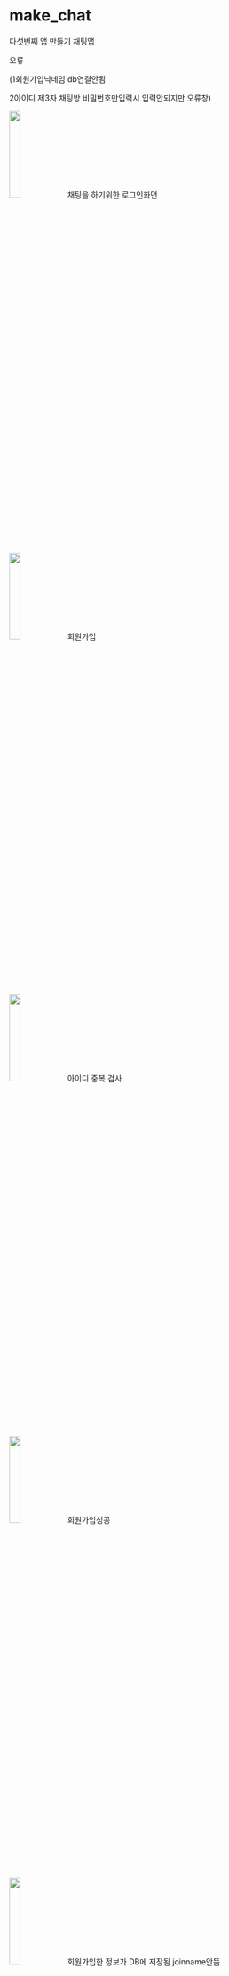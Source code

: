 # make_chat

다섯번째 앱 만들기 채팅앱

오류 

(1회원가입닉네임 db연결안됨 

2아이디 제3자 채팅방 비밀번호만입력시 입력안되지만 오류창)



<img src="https://github.com/tkdahs26/make_chat/assets/48806275/089d9d35-437f-4dcb-9642-6f32a784fcd2 " width="20%" height="20%"/>  채팅을 하기위한 로그인화면



<img src="https://github.com/tkdahs26/make_chat/assets/48806275/3f62b30b-dcee-4551-b7f8-63bbd183c737 " width="20%" height="20%"/>  회원가입




<img src="https://github.com/tkdahs26/make_chat/assets/48806275/563ac090-3562-46a3-9bbf-ff686cd3d330 " width="20%" height="20%"/> 아이디 중복 검사



<img src="https://github.com/tkdahs26/make_chat/assets/48806275/3a432541-e268-40ca-af34-8212b52748ee " width="20%" height="20%"/> 회원가입성공


<img src="https://github.com/tkdahs26/make_chat/assets/48806275/27218db0-bbbf-4a46-8143-47a77f2ee596 " width="20%" height="20%"/> 회원가입한 정보가 DB에 저장됨 joinname안뜸

<img src="https://github.com/tkdahs26/make_chat/assets/48806275/e76cb23f-25eb-42e4-b4d6-270e9df51545 " width="20%" height="20%"/>  로그인 성공


<img src="https://github.com/tkdahs26/make_chat/assets/48806275/f2971034-b242-4da1-b4b3-0988b2227351" width="20%" height="20%"/>  로그인 정보가 틀렸을시 실패창

<img src="https://github.com/tkdahs26/make_chat/assets/48806275/3e4f1207-3f82-4c5d-af23-031dac721597" width="20%" height="20%"/> 로그인 성공했을시 채팅방 목록을 볼수 있음


<img src="https://github.com/tkdahs26/make_chat/assets/48806275/6f8a6866-5e4d-42dc-89d8-eb0832d88a39" width="20%" height="20%"/>채팅을 하고싶으면 채팅방을 만들어야함

<img src="https://github.com/tkdahs26/make_chat/assets/48806275/cc899875-764d-4dc1-83f9-2e9b3492a564" width="20%" height="20%"/> 채팅방을 만들때 채팅방이름과 비밀번호 상대방아이디를 적으면 만들어짐



<img src="https://github.com/tkdahs26/make_chat/assets/48806275/8ccc3d17-c43a-4e73-97d9-9ff049058315 " width="20%" height="20%"/> 채팅방을 만들고 채팅방목록창에 오면 목록에 만든 채팅방이름이 적혀있음




<img src="https://github.com/tkdahs26/make_chat/assets/48806275/28141f77-e24d-4b9c-9a2f-279bf17936af " width="20%" height="20%"/>  만든 채팅방이 DB에 저장됨 



<img src="https://github.com/tkdahs26/make_chat/assets/48806275/9c721a5f-8fc0-4e2d-84eb-c766c683661f" width="20%" height="20%"/> 채팅방에 입장하려면 채팅방 비밀번호를 적어야 입장가능


<img src="https://github.com/tkdahs26/make_chat/assets/48806275/66431c69-af93-422b-9872-2e3eb6888642 " width="20%" height="20%"/> 채팅장 비밀번호가 틀리면 뜨는 창



<img src="https://github.com/tkdahs26/make_chat/assets/48806275/9f61a381-f39f-448c-8108-8862c6e3e798 " width="20%" height="20%"/> 채팅장 비밀번호가 맞으면 뜨는 창





<img src="https://github.com/tkdahs26/make_chat/assets/48806275/294f3eb1-ba9c-4760-87e9-24afc51c8b49 " width="20%" height="20%"/>  채팅방 입장하면 나오는 창 위에 나와 상대방이 구분되서 


<img src="https://github.com/tkdahs26/make_chat/assets/48806275/1f1c1280-36be-4894-9570-fa268edc6d38" width="20%" height="20%"/> 반쪽은 내가 쓴 채팅이 보이고 나머지 반쪽은 상대가 쓴 채팅이 보임



<img src="https://github.com/tkdahs26/make_chat/assets/48806275/5c42bdf9-daa2-4446-8bcf-dbf9fb28f9c8" width="20%" height="20%"/> 화면7







<img src="https://github.com/tkdahs26/make_chat/assets/48806275/0978e6dd-47b8-4289-bbc4-a155dce2a5b7" width="20%" height="20%"/>  상대방 아이디를 만들어서 제 3자와 통신이 되는지 확인


<img src="https://github.com/tkdahs26/make_chat/assets/48806275/5399c09a-444a-4e4c-9f5b-e451f707b207 " width="20%" height="20%"/> 전에 만들어둔 채팅방 입장을 위해 비밀번호를 적음


<img src="https://github.com/tkdahs26/make_chat/assets/48806275/08ade817-807a-494e-8cde-f890eb23167a " width="20%" height="20%"/> 상대방 입장에서 로그인하고 봤을때 기준이 내가 되야하기 때문에 전에 적은 사람은 상대방이 되고 전에 적은 채팅위치와 상대방채팅 위치가 서로바뀜 
 제 3자가 실시간 채팅까지는 만들지 못했고 새로고침 버튼을 눌러야 DB와 통신되서 채팅이 업데이트됨 



<img src="https://github.com/tkdahs26/make_chat/assets/48806275/b9f42c97-58c8-40d2-955e-a0d723493f89 " width="20%" height="20%"/> 화면22 채팅내용 자동으로 DB에 저장됨
